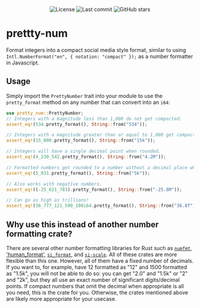 <div align="center">
    <img src="https://img.shields.io/github/license/SleeplessOne1917/pretty-num?style=for-the-badge" alt="License"/>
    <img src="https://img.shields.io/github/last-commit/SleeplessOne1917/pretty-num?style=for-the-badge&logo=github" alt="Last commit"/>
    <img src="https://img.shields.io/github/stars/SleeplessOne1917/pretty-num?style=for-the-badge&logo=github" alt="GitHub stars"/>
</div>

# prettty-num

Format integers into a compact social media style format, similar to using `Intl.NumberFormat("en", { notation: "compact" });` as a number formatter in Javascript.

## Usage

Simply import the `PrettyNumber` trait into your module to use the `pretty_format` method on any number that can convert into an `i64`:

```rust
use pretty_num::PrettyNumber;
// Integers with a magnitude less than 1,000 do not get compacted.
assert_eq!(534.pretty_format(), String::from("534"));

// Integers with a magnitude greater than or equal to 1,000 get compacted.
assert_eq!(15_000.pretty_format(), String::from("15k"));

// Integers will have a single decimal point when rounded.
assert_eq!(4_230_542.pretty_format(), String::from("4.2M"));

// Formatted numbers get rounded to a number without a decimal place when appropriate.
assert_eq!(5_031.pretty_format(), String::from("5k"));

// Also works with negative numbers.
assert_eq!((-25_621_783).pretty_format(), String::from("-25.6M"));

// Can go as high as trillions!
assert_eq!(36_777_121_590_100i64.pretty_format(), String::from("36.8T"));
```

## Why use this instead of another number formatting crate?

There are several other number formatting libraries for Rust such as [`numfmt`](https://crates.io/crates/numfmt), ['human_format'](https://crates.io/crates/human_format), [`si_format`](https://crates.io/crates/si_format), and [`si-scale`](https://crates.io/crates/si-scale). All of these crates are more flexible than this one. However, all of them have a fixed number of decimals. If you want to, for example, have 12 formatted as "12" and 1500 formatted as "1.5k", you will not be able to do so: you can get "2.0" and "1.5k" or "2" and "2k", but they all use an exact number of significant digits/decimal points. If compact numbers that omit the decimal when appropriate is all you need, this is the crate for you. Otherwise, the crates mentioned above are likely more appropriate for your usecase.
